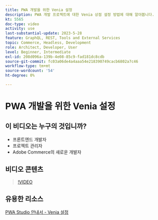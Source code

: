 ```yaml
---
title: PWA 개발을 위한 Venia 설정
description: PWA 개발 프로젝트에 대한 Venia 상점 설정 방법에 대해 알아봅니다.
kt: 5565
doc-type: video
activity: use
last-substantial-update: 2023-5-28
feature: GraphQL, REST, Tools and External Services
topic: Commerce, Headless, Development
role: Architect, Developer, User
level: Beginner, Intermediate
exl-id: 208d096a-139b-4e08-85c9-fad181dc8cdb
source-git-commit: fc03a06de4a4aaa54e218390749cacb6802a7c46
workflow-type: tm+mt
source-wordcount: '54'
ht-degree: 0%

---
```


# PWA 개발을 위한 Venia 설정

## 이 비디오는 누구의 것입니까?

- 프론트엔드 개발자
- 프로젝트 관리자
- Adobe Commerce의 새로운 개발자

## 비디오 콘텐츠

>[!VIDEO](https://video.tv.adobe.com/v/35785?quality=12&learn=on)

## 유용한 리소스

[PWA Studio 안내서 - Venia 설정](https://developer.adobe.com/commerce/pwa-studio/tutorials/setup-storefront/)
